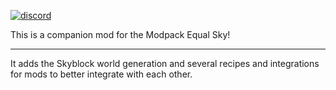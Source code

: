 [![discord](https://dcbadge.limes.pink/api/server/https://discord.gg/KFPXSW566b)](https://discord.gg/KFPXSW566b)

This is a companion mod for the Modpack Equal Sky!

* * *

It adds the Skyblock world generation and several recipes and integrations for mods to better integrate with each other.
